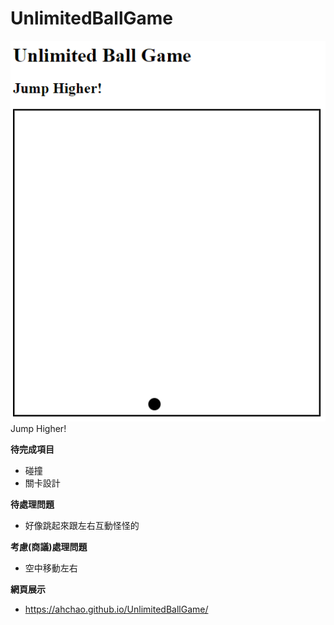 # UnlimitedBallGame

![Alt text](/img/init.png)
Jump Higher!

**待完成項目**
- 碰撞
- 關卡設計

**待處理問題**
- 好像跳起來跟左右互動怪怪的

**考慮(商議)處理問題**
- 空中移動左右

**網頁展示**
- https://ahchao.github.io/UnlimitedBallGame/